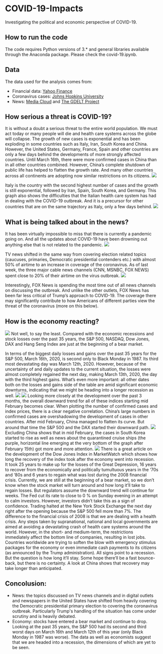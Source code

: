 # COVID-19-Impacts
Investigating the political and economic perspective of COVID-19.

## How to run the code
The code requires Python versions of 3.* and general libraries available through the Anaconda package. Please check the covid-19.ipynb.

## Data
The data used for the analysis comes from:

* Financial data: [Yahoo Finance](https://finance.yahoo.com/)
* Coronavirus cases: [Johns Hopkins University](https://github.com/CSSEGISandData/COVID-19)
* News: [Media Cloud](https://explorer.mediacloud.org/#/Home) and [The GDELT Project](https://blog.gdeltproject.org/gdelt-2-0-television-api-debuts/)

## How serious a threat is COVID-19?
It is without a doubt a serious threat to the entire world population. We must act today or many people will die and health care systems across the globe will collapse. The growth of new cases is exponential and has been exploding in some countries such as Italy, Iran, South Korea and China. However, the United States, Germany, France, Spain and other countries are only a few days behind the developments of more strongly affected countries.
Until March 16th, there were more confirmed cases in China than in all other countries combined. However, China’s complete shutdown of public life has helped to flatten the growth rate. And many other countries across all continents are adopting now similar restrictions on its citizens.
![](fig00.png)

Italy is the country with the second highest number of cases and the growth is still exponential, followed by Iran, Spain, South Korea, and Germany. This graph also shows the difficulties that the Italian health care system has had in dealing with the COVID-19 outbreak. And it is a precursor for other countries that are on the same trajectory as Italy, only a few days behind.
![](fig01.png)

## What is being talked about in the news?
It has been virtually impossible to miss that there is currently a pandemic going on. And all the updates about COVID-19 have been drowning out anything else that is not related to the pandemic. 
![](fig03.png)

TV news shifted in the same way from covering election related topics (caucuses, primaries, Democratic presidential contenders etc.) with almost 50% of airtime to an increase in coverage of the coronavirus. As of last week, the three major cable news channels (CNN, MSNBC, FOX NEWS) spent close to 20% of their airtime on the virus outbreak.
![](fig04.png)

Interestingly, FOX News is spending the most time out of all news channels on discussing the outbreak. And unlike the other outlets, FOX News has been far less critical of Trump’s approach to COVID-19. The coverage there may significantly contribute to how Americans of different parties view the threat of the coronavirus (more on this below).

## How is the economy reacting?
![](fig05.png)
Not well, to say the least. Compared with the economic recessions and stock losses over the past 35 years, the S&P 500, NASDAQ, Dow Jones, DAX and Hang Seng Index are just at the beginning of a bear market.

In terms of the biggest daily losses and gains over the past 35 years for the S&P 500, March 16th, 2020, is second only to Black Monday in 1987. Its third most devastating day was March 12th, 2020. However, because of the uncertainty of and daily updates to the current situation, the losses were almost completely regained the next day, making March 13th, 2020, the day with the third highest gains. What’s even more important: all other dates both on the losses and gains side of the table are amid significant economic downturns, indicating that we might be heading into a longer recession as well.
![](fig06.png) ![](fig07.png)
Looking more closely at the development over the past 3 months, the overall downward trend for all of these indices starting mid February becomes clear. When plotting the number of confirmed cases and index prices, there is a clear negative correlation.
China’s large numbers in confirmed cases are overshadowing the development of cases in other countries. After mid February, China managed to flatten its curve. But around that time the S&P 500 and the DAX started their downward path.
![](fig08.png)
Excluding China shows that in mid February, the cases in South Korea started to rise as well as news about the quarantined cruise ships (the purple, horizontal line emerging at the very bottom of the graph after February 15th) got more and more attention.
![](fig09.png)
There is a great article on the development of the Dow Jones Index in MarketWatch which shows how long the recovery of the index took after the economy went into recession. It took 25 years to make up for the losses of the Great Depression, 16 years to recover from the economically and politically tumultuous years in the ‘70s and ‘80s and 6 years to regain what was lost during the 2008 financial crisis. Currently, we are still at the beginning of a bear market, so we don’t know when the stock market will turn around and how long it’ll take to regain losses. But regulators assume the downward trend will continue for weeks.
The Fed cut its rate to close to 0 % on Sunday evening in an attempt to calm investors. However, investors didn’t take this as a sign of confidence. Trading halted at the New York Stock Exchange the next day right after the opening because the S&P 500 fell more than 7%.
The difference to the financial crisis of 2008 is that we are dealing with a health crisis. Any steps taken by supranational, national and local governments are aimed at avoiding a devastating crash of health care systems around the world. However, in the short- and medium-term, the restrictions immediately affect the bottom line of companies, resulting in lost jobs.
Countries worldwide are trying to soften the blow with emergency stimulus packages for the economy or even immediate cash payments to its citizens (as announced by the Trump administration). All signs point to a recession. But the question is how long it’ll stay. Some hope there’ll be a fast bounce-back, but there is no certainty. A look at China shows that recovery may take longer than anticipated.

## Concolusion:
* News: the topics discussed on TV news channels and in digital outlets and newspapers in the United States have shifted from heavily covering the Democratic presidential primary election to covering the coronavirus outbreak. Particularly Trump's handling of the situation has come under scrutiny and is heavily debated.
* Economy: stocks have entered a bear market and continue to drop. Looking at the past 35 years, the S&P 500 had its second and third worst days on March 16th and March 12th of this year (only Black Monday in 1987 was worse). The data as well as economists suggest that we are headed into a recession, the dimensions of which are yet to be seen.
